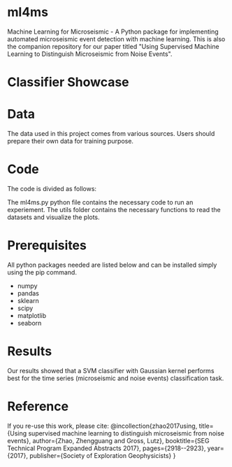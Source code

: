 # ml4ms
Machine Learning for Microseismic - A Python package for implementing automated microseismic event detection with machine learning.
This is also the companion repository for our paper titled "Using Supervised Machine Learning to Distinguish Microseismic from Noise Events".

# Classifier Showcase


# Data
The data used in this project comes from various sources. Users should prepare their own data for training purpose.

# Code
The code is divided as follows:

The ml4ms.py python file contains the necessary code to run an experiement.
The utils folder contains the necessary functions to read the datasets and visualize the plots.


# Prerequisites
All python packages needed are listed below and can be installed simply using the pip command.
* numpy
* pandas
* sklearn
* scipy
* matplotlib
* seaborn


# Results
Our results showed that a SVM classifier with Gaussian kernel performs best for the time series (microseismic and noise events) classification task.


# Reference
If you re-use this work, please cite:
@incollection{zhao2017using,
  title={Using supervised machine learning to distinguish microseismic from noise events},
  author={Zhao, Zhengguang and Gross, Lutz},
  booktitle={SEG Technical Program Expanded Abstracts 2017},
  pages={2918--2923},
  year={2017},
  publisher={Society of Exploration Geophysicists}
}
